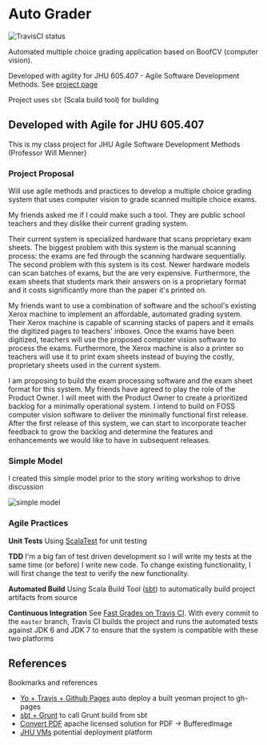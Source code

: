 # Auto Grader

![TravisCI status](https://travis-ci.org/gilday/fast-grades.png?branch=master)

Automated multiple choice grading application based on BoofCV (computer vision).

Developed with agility for JHU 605.407 - Agile Software Development Methods. See [project page](http://gilday.github.io/fast-grades)

Project uses `sbt` (Scala build tool) for building


## Developed with Agile for JHU 605.407

This is my class project for JHU Agile Software Development Methods (Professor Will Menner)

### Project Proposal

Will use agile methods and practices to develop a multiple choice grading system that uses computer vision to grade scanned multiple choice exams.

My friends asked me if I could make such a tool. They are public school teachers and they dislike their current grading system.

Their current system is specialized hardware that scans proprietary exam sheets. The biggest problem with this system is the manual scanning process: the exams are fed through the scanning hardware sequentially. The second problem with this system is its cost. Newer hardware models can scan batches of exams, but the are very expensive. Furthermore, the exam sheets that students mark their answers on is a proprietary format and it costs significantly more than the paper it's printed on.

My friends want to use a combination of software and the school's existing Xerox machine to implement an affordable, automated grading system. Their Xerox machine is capable of scanning stacks of papers and it emails the digitized pages to teachers' inboxes. Once the exams have been digitized, teachers will use the proposed computer vision software to process the exams. Furthermore, the Xerox machine is also a printer so teachers will use it to print exam sheets instead of buying the costly, proprietary sheets used in the current system.

I am proposing to build the exam processing software and the exam sheet format for this system. My friends have agreed to play the role of the Product Owner. I will meet with the Product Owner to create a prioritized backlog for a minimally operational system. I intend to build on FOSS computer vision software to deliver the minimally functional first release. After the first release of this system, we can start to incorporate teacher feedback to grow the backlog and determine the features and enhancements we would like to have in subsequent releases.


### Simple Model

I created this simple model prior to the story writing workshop to drive discussion

![simple model](https://raw.github.com/gilday/fast-grades/master/docs/simple-model-small.jpeg)

### Agile Practices

**Unit Tests** Using [ScalaTest](fhttp://www.scalatest.org/) for unit testing

**TDD** I'm a big fan of test driven development so I will write my tests at the same time (or before) I write new code. To change existing functionality, I will first change the test to verify the new functionality.

**Automated Build** Using Scala Build Tool ([sbt](http://www.scala-sbt.org/)) to automatically build project artifacts from source

**Continuous Integration** See [Fast Grades on Travis CI](https://travis-ci.org/gilday/fast-grades). With every commit to the `master` branch, Travis CI builds the project and runs the automated tests against JDK 6 and JDK 7 to ensure that the system is compatible with these two platforms

## References

Bookmarks and references

* [Yo + Travis + Github Pages](https://coderwall.com/p/ndaemg) auto deploy a built yeoman project to gh-pages
* [sbt + Grunt](https://github.com/joprice/sbt-grunt) to call Grunt build from sbt
* [Convert PDF](http://www.icesoft.org/wiki/display/PDF/Converting+PDF+Page+Renderings) apache licensed solution for PDF -> BufferedImage
* [JHU VMs](https://support.cs.jhu.edu/wiki/Requesting_A_Virtual_Machine) potential deployment platform
